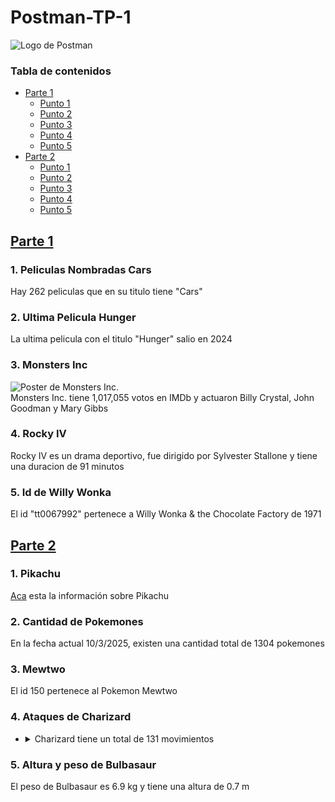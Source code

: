 # Postman-TP-1<br/>
![Logo de Postman](https://external-content.duckduckgo.com/iu/?u=https%3A%2F%2Fcdn.freelogovectors.net%2Fwp-content%2Fuploads%2F2020%2F12%2Fpostman-logo.png&f=1&nofb=1&ipt=0d1ea55f64e14ba1c9420fe57c6e6af2c87566559ccd596be2fa1554b606cca4&ipo=images)<br/>
### Tabla de contenidos
- [Parte 1](#parte-1)
   - [Punto 1](#punto-1a)
   - [Punto 2](#punto-2a)
   - [Punto 3](#punto-3a)
   - [Punto 4](#punto-4a)
   - [Punto 5](#punto-5a)
 - [Parte 2](#parte-2)
   - [Punto 1](#punto-1b)
   - [Punto 2](#punto-2b)
   - [Punto 3](#punto-3b)
   - [Punto 4](#punto-4b)
   - [Punto 5](#punto-5b)
## <a name="parte-1"></a>[Parte 1](OMDb.postman_collection.json)<br/>
### <a name="punto-1a"></a>1. Peliculas Nombradas Cars<br/>
Hay 262 peliculas que en su titulo tiene "Cars"<br/>
### <a name="punto-2a"></a>2. Ultima Pelicula Hunger<br/>
La ultima pelicula con el titulo "Hunger" salio en 2024<br/>
### <a name="punto-3a"></a>3. Monsters Inc<br/>
![Poster de Monsters Inc.](https://m.media-amazon.com/images/M/MV5BMTY1NTI0ODUyOF5BMl5BanBnXkFtZTgwNTEyNjQ0MDE@._V1_SX300.jpg)<br/>
Monsters Inc. tiene 1,017,055 votos en IMDb y actuaron Billy Crystal, John Goodman y Mary Gibbs<br/>
### <a name="punto-4a"></a>4. Rocky IV<br/>
Rocky IV es un drama deportivo, fue dirigido por Sylvester Stallone y tiene una duracion de 91 minutos<br/>
### <a name="punto-5a"></a>5. Id de Willy Wonka<br/>
El id "tt0067992" pertenece a Willy Wonka & the Chocolate Factory de 1971<br/>
## <a name="parte-2"></a>[Parte 2](PokeApi.postman_collection.json)<br/>
### <a name="punto-1b"></a>1. Pikachu<br/>
[Aca](PokeApi.postman_collection.json) esta la información sobre Pikachu<br/>
### <a name="punto-2b"></a>2. Cantidad de Pokemones<br/>
En la fecha actual 10/3/2025, existen una cantidad total de 1304 pokemones<br/>
### <a name="punto-3b"></a>3. Mewtwo<br/>
El id 150 pertenece al Pokemon Mewtwo<br/>
### <a name="punto-4b"></a>4. Ataques de Charizard<br/>
- <details>
  <summary>Charizard tiene un total de 131 movimientos</summary>
  Charizard puede aprender los siguientes movimientos:
  - Mega Puño
  - Puño de Fuego
  - Puño Trueno
  - Rasguño
  - Danza Espada
  - Corte
  - Ataque ala
  - Vuelo
  - Megapatada
  - Golpe cabeza
  - Golpe cuerpo
  - Derribo
  - Doble filo
  - Malicioso
  - Mordisco
  - Gruñido
  - Rugido
  - Ascuas
  - Lanzallamas
  - Hiperrayo
  - Sumisión
  - Contraataque
  - Sísmico
  - Fuerza
  - Rayo Solar
  - Furia dragón
  - Giro fuego
  - Terremoto
  - Fisura
  - Excavar
  - Tóxico
  - Furia
  - Mimético
  - Doble Equipo
  - Pantalla de Humo
  - Rizo defensa
  - Reflejo
  - Venganza
  - Llamarada
  - Cabezazo
  - Golpes furia
  - Descanso
  - Avalancha
  - Cuchillada
  - Sustituto
  - Ronquido
  - Maldición
  - Protección
  - Cara susto
  - Tambor
  - Bofetón lodo
  - Enfado
  - Tormenta de arena
  - Aguante
  - Falso tortazo
  - Contoneo
  - Corte furia
  - Ala de acero
  - Atracción
  - Sonámbulo
  - Retribución
  - Frustración
  - Puño dinámico
  - Dragoaliento
  - Cola férrea
  - Garra metal
  - Poder oculto
  - Ciclón
  - Día soleado
  - Triturar
  - Poder pasado
  - Golpe roca
  - Paliza
  - Onda ígnea
  - Fuego fatuo
  - Imagen
  - Puño certero
  - Refuerzo
  - Demolición
  - Daño secreto
  - Patada ígnea
  - Anillo ígneo
  - Meteorobola
  - Aire afilado
  - Sofoco
  - Tumba rocas
  - Golpe aéreo
  - Garra dragón
  - Danza dragón
  - Respiro
  - Don natural
  - Viento afín
  - Lanzamiento
  - Envite ígneo
  - Tajo aéreo
  - Pulso dragón
  - Carga dragón
  - Onda certera
  - Gigaimpacto
  - Garra umbría
  - Colmillo ígneo
  - Despejar
  - Seducción
  - Viento aciago
  - Afilagarras
  - Pirotecnia
  - Nitrocarga
  - Canon
  - Eco voz
  - Caída libre
  - Calcinación
  - Acróbata
  - Infierno
  - Voto fuego
  - Terratemblor
  - Cola dragón
  - Avivar
  - Golpe calor
  - Vendaval
  - Confidencia
  - Llama embrujada
  - Puño incremento
  - Giro vil
  - Vasto impacto
  - Ráfaga escamas
  - Ala bis
  - Arenas ardientes
  - Teraexplosión
  - Bramido dragón
  - Cólera ardiente<br/></details>
### <a name="punto-5b"></a>5. Altura y peso de Bulbasaur<br/>
El peso de Bulbasaur es 6.9 kg y tiene una altura de 0.7 m
